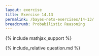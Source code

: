 ```yaml
---
layout: exercise
title: Exercise 14.13
permalink: /bayes-nets-exercises/14-13/
breadcrumb: Probabilistic Reasoning
---
```


{% include mathjax_support %}

<div><i class="arrow-up" data-chapter="bayes-nets-exercises" data-exercise="ex_13" data-rating="0"></i></div>
{% include_relative question.md %}
